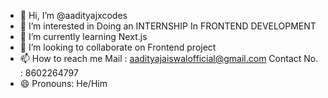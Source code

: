 - 👋 Hi, I’m @aadityajxcodes
- 👀 I’m interested in Doing an INTERNSHIP In FRONTEND DEVELOPMENT
- 🌱 I’m currently learning Next.js
- 💞️ I’m looking to collaborate on Frontend project
- 📫 How to reach me Mail : aadityajaiswalofficial@gmail.com  Contact No. : 8602264797
- 😄 Pronouns: He/Him


<!---
aadityajxcodes/aadityajxcodes is a ✨ special ✨ repository because its `README.md` (this file) appears on your GitHub profile.
You can click the Preview link to take a look at your changes.
--->
